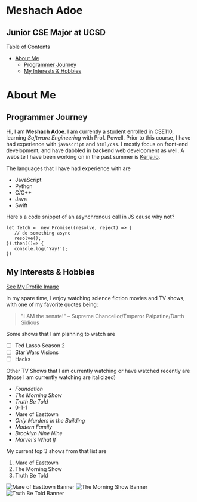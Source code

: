 # Meshach Adoe <!-- omit in toc -->
## Junior CSE Major at UCSD

Table of Contents
- [About Me](#about-me)
  - [Programmer Journey](#programmer-journey)
  - [My Interests & Hobbies](#my-interests--hobbies)

# About Me
## Programmer Journey

Hi, I am **Meshach Adoe**. I am currently a student enrolled in CSE110, learning *Software Engineering* with Prof. Powell. Prior to this course, I have had experience with `javascript` and `html/css`. I mostly focus on front-end development, and have dabbled in backend web development as well. A website I have been working on in the past summer is [Kerja.io](https://www.kerja.io).

The languages that I have had experience with are
- JavaScript
- Python
- C/C++
- Java
- Swift

Here's a code snippet of an asynchronous call in JS cause why not?
```
let fetch =  new Promise((resolve, reject) => {
   // do something async 
   resolve();
}).then(()=> {   
   console.log('Yay!');
})
```

## My Interests & Hobbies
[See My Profile Image](pictures/MeshachAdoe.JPG)

In my spare time, I enjoy watching science fiction movies and TV shows, with one of my favorite quotes being:

> "I AM the senate!"
> – Supreme Chancellor/Emperor Palpatine/Darth Sidious

Some shows that I am planning to watch are
- [ ]  Ted Lasso Season 2
- [ ]  Star Wars Visions
- [ ]  Hacks

Other TV Shows that I am currently watching or have watched recently are (those I am currently watching are italicized)
- *Foundation*
- *The Morning Show*
- *Truth Be Told*
- 9-1-1
- Mare of Easttown
- *Only Murders in the Building*
- *Modern Family*
- *Brooklyn Nine Nine*
- *Marvel's What If*

My current top 3 shows from that list are
1. Mare of Easttown
2. The Morning Show
3. Truth Be Told

![Mare of Easttown Banner](https://kate-winslet.net/news/wp-content/uploads/2021/05/Mare-Of-Easttown-Posters-003-e1620277909948.jpg)
![The Morning Show Banner](https://images.macrumors.com/t/LysBVpmJmARRmxE8g5WaUMHpHzc=/1600x0/article-new/2019/10/morning_show_banner..jpg)
![Truth Be Told Banner](https://gizmostory.com/wp-content/uploads/2021/08/Truth-Be-Told-Season-2.jpg)
